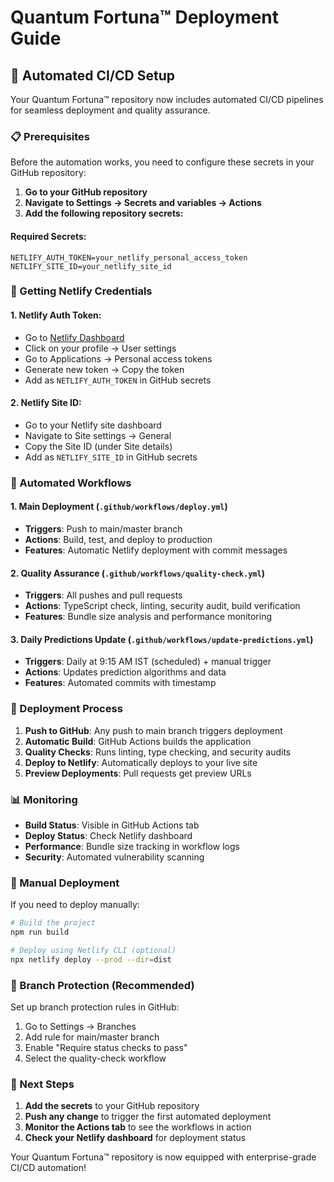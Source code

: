 # Quantum Fortuna™ Deployment Guide

## 🚀 Automated CI/CD Setup

Your Quantum Fortuna™ repository now includes automated CI/CD pipelines for seamless deployment and quality assurance.

### 📋 Prerequisites

Before the automation works, you need to configure these secrets in your GitHub repository:

1. **Go to your GitHub repository**
2. **Navigate to Settings → Secrets and variables → Actions**
3. **Add the following repository secrets:**

#### Required Secrets:

```
NETLIFY_AUTH_TOKEN=your_netlify_personal_access_token
NETLIFY_SITE_ID=your_netlify_site_id
```

### 🔧 Getting Netlify Credentials

#### 1. Netlify Auth Token:
- Go to [Netlify Dashboard](https://app.netlify.com/)
- Click on your profile → User settings
- Go to Applications → Personal access tokens
- Generate new token → Copy the token
- Add as `NETLIFY_AUTH_TOKEN` in GitHub secrets

#### 2. Netlify Site ID:
- Go to your Netlify site dashboard
- Navigate to Site settings → General
- Copy the Site ID (under Site details)
- Add as `NETLIFY_SITE_ID` in GitHub secrets

### 🔄 Automated Workflows

#### 1. **Main Deployment** (`.github/workflows/deploy.yml`)
- **Triggers**: Push to main/master branch
- **Actions**: Build, test, and deploy to production
- **Features**: Automatic Netlify deployment with commit messages

#### 2. **Quality Assurance** (`.github/workflows/quality-check.yml`)
- **Triggers**: All pushes and pull requests
- **Actions**: TypeScript check, linting, security audit, build verification
- **Features**: Bundle size analysis and performance monitoring

#### 3. **Daily Predictions Update** (`.github/workflows/update-predictions.yml`)
- **Triggers**: Daily at 9:15 AM IST (scheduled) + manual trigger
- **Actions**: Updates prediction algorithms and data
- **Features**: Automated commits with timestamp

### 🎯 Deployment Process

1. **Push to GitHub**: Any push to main branch triggers deployment
2. **Automatic Build**: GitHub Actions builds the application
3. **Quality Checks**: Runs linting, type checking, and security audits
4. **Deploy to Netlify**: Automatically deploys to your live site
5. **Preview Deployments**: Pull requests get preview URLs

### 📊 Monitoring

- **Build Status**: Visible in GitHub Actions tab
- **Deploy Status**: Check Netlify dashboard
- **Performance**: Bundle size tracking in workflow logs
- **Security**: Automated vulnerability scanning

### 🔧 Manual Deployment

If you need to deploy manually:

```bash
# Build the project
npm run build

# Deploy using Netlify CLI (optional)
npx netlify deploy --prod --dir=dist
```

### 🎨 Branch Protection (Recommended)

Set up branch protection rules in GitHub:
1. Go to Settings → Branches
2. Add rule for main/master branch
3. Enable "Require status checks to pass"
4. Select the quality-check workflow

### 🚀 Next Steps

1. **Add the secrets** to your GitHub repository
2. **Push any change** to trigger the first automated deployment
3. **Monitor the Actions tab** to see the workflows in action
4. **Check your Netlify dashboard** for deployment status

Your Quantum Fortuna™ repository is now equipped with enterprise-grade CI/CD automation!